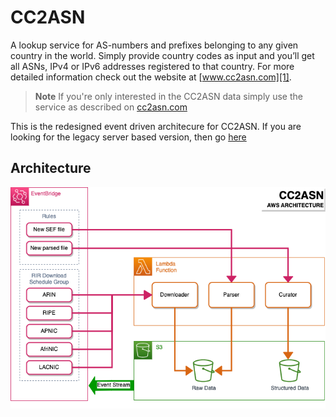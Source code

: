 CC2ASN
======

A lookup service for AS-numbers and prefixes belonging to any given country in 
the world. Simply provide country codes as input and you’ll get all ASNs, IPv4 
or IPv6 addresses registered to that country. For more detailed information 
check out the website at [www.cc2asn.com][1].

> **Note**
> If you're only interested in the CC2ASN data simply use the service as 
> described on [cc2asn.com][1]

This is the redesigned event driven architecure for CC2ASN. If you are looking
for the legacy server based version, then go [here](legacy/README.md)

Architecture
------------
![Architecture Diagram](misc/architecture.png)


[1]: http://www.cc2asn.com
                                              
